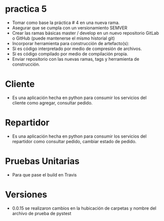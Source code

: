 # practica 5

- Tomar como base la práctica # 4 en una nueva rama.
- Asegurar que se cumpla con un versionamiento SEMVER
- Crear las ramas básicas master / develop en un nuevo repositorio GitLab o GitHub (puede mantenerse el mismo historial git)
- Incorporar herramienta para construcción de artefacto(s):
- Si es código interpretado por medio de compresión de archivos.
- Si es código compilado por medio de compilación propia.
- Enviar repositorio con las nuevas ramas, tags y herramienta de construcción.

# Cliente
- Es una aplicación hecha en python para consumir los servicios del cliente como agregar, consultar pedido.

# Repartidor
- Es una aplicación hecha en python para consumir los servicios del repartidor como consultar pedido, cambiar estado de pedido.

# Pruebas Unitarias
- Para que pase el build en Travis

# Versiones
- 0.0.15 se realizaron cambios en la hubicación de carpetas y nombre del archivo de prueba de pystest
